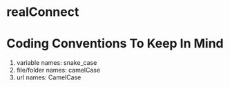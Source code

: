 # realConnect


# Coding Conventions To Keep In Mind

1. variable names: snake_case
2. file/folder names: camelCase
3. url names: CamelCase